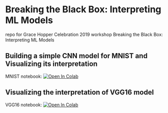 # Breaking the Black Box: Interpreting ML Models
repo for Grace Hopper Celebration 2019 workshop Breaking the Black Box: Interpreting ML Models

## Building a simple CNN model for MNIST and Visualizing its interpretation
MNIST notebook: [![Open In Colab](https://colab.research.google.com/assets/colab-badge.svg)](https://colab.research.google.com/github/data-avengers-girls/Breaking-The-Black-Box-Interpreting-ML-Models/blob/master/mnist_interpretation.ipynb)

## Visualizing the interpretation of VGG16 model
VGG16 notebook: [![Open In Colab](https://colab.research.google.com/assets/colab-badge.svg)](https://colab.research.google.com/github/data-avengers-girls/Breaking-The-Black-Box-Interpreting-ML-Models/blob/master/vgg16_interpretation.ipynb)
